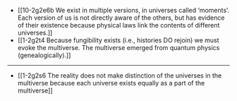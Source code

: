 - [[10-2g2e6b We exist in multiple versions, in universes called ‘moments’. Each version of us is not directly aware of the others, but has evidence of their existence because physical laws link the contents of different universes.]]
- [[1-2g2t4 Because fungibility exists (i.e., histories DO rejoin) we must evoke the multiverse. The multiverse emerged from quantum physics (genealogically).]]
---
- [[1-2g2s6 The reality does not make distinction of the universes in the multiverse because each universe exists equally as a part of the multiverse]]
